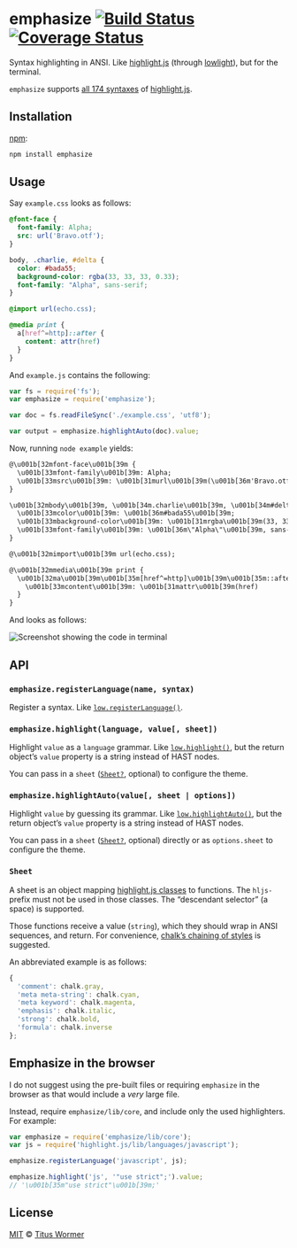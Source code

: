 # emphasize [![Build Status][travis-badge]][travis] [![Coverage Status][codecov-badge]][codecov]

Syntax highlighting in ANSI.  Like [highlight.js][hljs] (through [lowlight][]),
but for the terminal.

`emphasize` supports [all 174 syntaxes][names] of [highlight.js][hljs].

## Installation

[npm][]:

```bash
npm install emphasize
```

## Usage

Say `example.css` looks as follows:

```css
@font-face {
  font-family: Alpha;
  src: url('Bravo.otf');
}

body, .charlie, #delta {
  color: #bada55;
  background-color: rgba(33, 33, 33, 0.33);
  font-family: "Alpha", sans-serif;
}

@import url(echo.css);

@media print {
  a[href^=http]::after {
    content: attr(href)
  }
}
```

And `example.js` contains the following:

```javascript
var fs = require('fs');
var emphasize = require('emphasize');

var doc = fs.readFileSync('./example.css', 'utf8');

var output = emphasize.highlightAuto(doc).value;
```

Now, running `node example` yields:

```txt
@\u001b[32mfont-face\u001b[39m {
  \u001b[33mfont-family\u001b[39m: Alpha;
  \u001b[33msrc\u001b[39m: \u001b[31murl\u001b[39m(\u001b[36m'Bravo.otf'\u001b[39m);
}

\u001b[32mbody\u001b[39m, \u001b[34m.charlie\u001b[39m, \u001b[34m#delta\u001b[39m {
  \u001b[33mcolor\u001b[39m: \u001b[36m#bada55\u001b[39m;
  \u001b[33mbackground-color\u001b[39m: \u001b[31mrgba\u001b[39m(33, 33, 33, 0.33);
  \u001b[33mfont-family\u001b[39m: \u001b[36m\"Alpha\"\u001b[39m, sans-serif;
}

@\u001b[32mimport\u001b[39m url(echo.css);

@\u001b[32mmedia\u001b[39m print {
  \u001b[32ma\u001b[39m\u001b[35m[href^=http]\u001b[39m\u001b[35m::after\u001b[39m {
    \u001b[33mcontent\u001b[39m: \u001b[31mattr\u001b[39m(href)
  }
}
```

And looks as follows:

![Screenshot showing the code in terminal](screenshot.png)

## API

### `emphasize.registerLanguage(name, syntax)`

Register a syntax.  Like [`low.registerLanguage()`][register-language].

### `emphasize.highlight(language, value[, sheet])`

Highlight `value` as a `language` grammar.  Like [`low.highlight()`][highlight],
but the return object’s `value` property is a string instead of HAST nodes.

You can pass in a `sheet` ([`Sheet?`][sheet], optional) to configure the theme.

### `emphasize.highlightAuto(value[, sheet | options])`

Highlight `value` by guessing its grammar.  Like
[`low.highlightAuto()`][highlight-auto], but the return object’s `value`
property is a string instead of HAST nodes.

You can pass in a `sheet` ([`Sheet?`][sheet], optional) directly or as
`options.sheet` to configure the theme.

### `Sheet`

A sheet is an object mapping [highlight.js classes][classes] to
functions.  The `hljs-` prefix must not be used in
those classes.  The “descendant selector” (a space) is supported.

Those functions receive a value (`string`), which they should wrap
in ANSI sequences, and return.  For convenience, [chalk’s chaining of
styles][styles] is suggested.

An abbreviated example is as follows:

```js
{
  'comment': chalk.gray,
  'meta meta-string': chalk.cyan,
  'meta keyword': chalk.magenta,
  'emphasis': chalk.italic,
  'strong': chalk.bold,
  'formula': chalk.inverse
};
```

## Emphasize in the browser

I do not suggest using the pre-built files or requiring `emphasize` in
the browser as that would include a _very_ large file.

Instead, require `emphasize/lib/core`, and include only the used
highlighters.  For example:

```js
var emphasize = require('emphasize/lib/core');
var js = require('highlight.js/lib/languages/javascript');

emphasize.registerLanguage('javascript', js);

emphasize.highlight('js', '"use strict";').value;
// '\u001b[35m"use strict"\u001b[39m;'
```

## License

[MIT][license] © [Titus Wormer][author]

<!-- Definitions -->

[travis-badge]: https://img.shields.io/travis/wooorm/emphasize.svg

[travis]: https://travis-ci.org/wooorm/emphasize

[codecov-badge]: https://img.shields.io/codecov/c/github/wooorm/emphasize.svg

[codecov]: https://codecov.io/github/wooorm/emphasize

[npm]: https://docs.npmjs.com/cli/install

[license]: LICENSE

[author]: http://wooorm.com

[sheet]: #sheet

[hljs]: https://github.com/isagalaev/highlight.js

[lowlight]: https://github.com/wooorm/lowlight

[names]: https://github.com/isagalaev/highlight.js/blob/master/docs/css-classes-reference.rst#language-names-and-aliases

[classes]: http://highlightjs.readthedocs.io/en/latest/css-classes-reference.html

[styles]: https://github.com/chalk/chalk#styles

[register-language]: https://github.com/wooorm/lowlight#lowregisterlanguagename-syntax

[highlight]: https://github.com/wooorm/lowlight#lowhighlightlanguage-value-options

[highlight-auto]: https://github.com/wooorm/lowlight#lowhighlightautovalue-options
